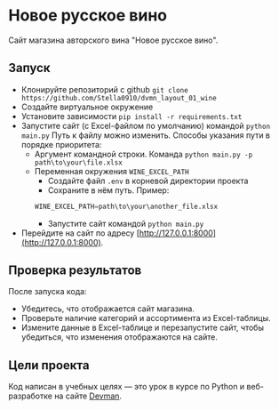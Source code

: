 # Новое русское вино

Сайт магазина авторского вина "Новое русское вино".

## Запуск

* Клонируйте репозиторий c github `git clone https://github.com/Stella0910/dvmn_layout_01_wine`
* Создайте виртуальное окружение
* Установите зависимости `pip install -r requirements.txt`
* Запустите сайт (с Excel-файлом по умолчанию) командой `python main.py`
    Путь к файлу можно изменить. Способы указания пути в порядке приоритета:
    * Аргумент командной строки. Команда `python main.py -p path\to\your\file.xlsx`
    * Переменная окружения `WINE_EXCEL_PATH`
       * Создайте файл `.env` в корневой директории проекта
       * Сохраните в нём путь. Пример:
       ```py
       WINE_EXCEL_PATH=path\to\your\another_file.xlsx
       ```
       * Запустите сайт командой `python main.py`
* Перейдите на сайт по адресу [http://127.0.0.1:8000](http://127.0.0.1:8000).

## Проверка результатов

После запуска кода:
* Убедитесь, что отображается сайт магазина.
* Проверьте наличие категорий и ассортимента из Excel-таблицы.
* Измените данные в Excel-таблице и перезапустите сайт, чтобы убедиться, что изменения отображаются на сайте.

## Цели проекта

Код написан в учебных целях — это урок в курсе по Python и веб-разработке на сайте [Devman](https://dvmn.org).
